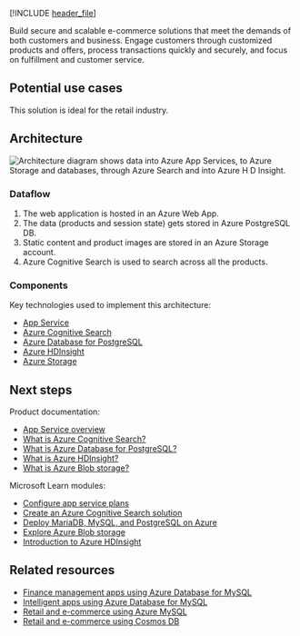 [!INCLUDE [header_file](../../../includes/sol-idea-header.md)]

Build secure and scalable e-commerce solutions that meet the demands of both customers and business. Engage customers through customized products and offers, process transactions quickly and securely, and focus on fulfillment and customer service.

## Potential use cases

This solution is ideal for the retail industry.

## Architecture

![Architecture diagram shows data into Azure App Services, to Azure Storage and databases, through Azure Search and into Azure H D Insight.](../media/retail-and-ecommerce-using-azure-database-for-postgresql.svg)

### Dataflow

1. The web application is hosted in an Azure Web App.
1. The data (products and session state) gets stored in Azure PostgreSQL DB.
1. Static content and product images are stored in an Azure Storage account.
1. Azure Cognitive Search is used to search across all the products.

### Components

Key technologies used to implement this architecture:

- [App Service](https://azure.microsoft.com/services/app-service)
- [Azure Cognitive Search](https://azure.microsoft.com/services/search)
- [Azure Database for PostgreSQL](https://azure.microsoft.com/services/postgresql)
- [Azure HDInsight](https://azure.microsoft.com/services/hdinsight)
- [Azure Storage](https://azure.microsoft.com/product-categories/storage)

## Next steps

Product documentation:

- [App Service overview](/azure/app-service/overview)
- [What is Azure Cognitive Search?](/azure/cloud-adoption-framework/innovate/best-practices/cognitive-search)
- [What is Azure Database for PostgreSQL?](/azure/postgresql/overview)
- [What is Azure HDInsight?](/azure/hdinsight/hdinsight-overview)
- [What is Azure Blob storage?](/azure/storage/blobs/storage-blobs-overview)

Microsoft Learn modules:

- [Configure app service plans](/training/modules/configure-app-service-plans)
- [Create an Azure Cognitive Search solution](/training/modules/create-azure-cognitive-search-solution)
- [Deploy MariaDB, MySQL, and PostgreSQL on Azure](/training/modules/deploy-mariadb-mysql-postgresql-azure)
- [Explore Azure Blob storage](/training/modules/explore-azure-blob-storage)
- [Introduction to Azure HDInsight](/training/modules/intro-to-azure-hdinsight)

## Related resources

- [Finance management apps using Azure Database for MySQL](finance-management-apps-using-azure-database-for-mysql.yml)
- [Intelligent apps using Azure Database for MySQL](intelligent-apps-using-azure-database-for-mysql.yml)
- [Retail and e-commerce using Azure MySQL](retail-and-ecommerce-using-azure-database-for-mysql.yml)
- [Retail and e-commerce using Cosmos DB](retail-and-e-commerce-using-cosmos-db.yml)
